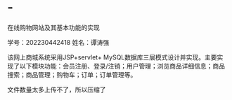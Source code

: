 # -
在线购物网站及其基本功能的实现

学号：202230442418
姓名：谭涛强

该网上商城系统采用JSP+servlet+ MySQL数据库三层模式设计并实现。主要实现了以下模块功能：会员注册、登录/注销；用户管理；浏览商品详细信息；商品搜索；商品管理；购物车；订单；订单管理等。

文件数量太多上传不了，所以压缩了
